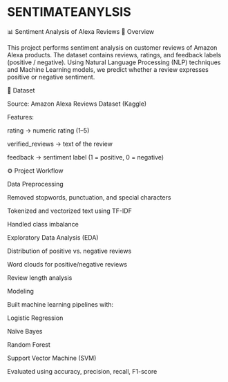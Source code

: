 # SENTIMATEANYLSIS
📊 Sentiment Analysis of Alexa Reviews
📌 Overview

This project performs sentiment analysis on customer reviews of Amazon Alexa products.
The dataset contains reviews, ratings, and feedback labels (positive / negative).
Using Natural Language Processing (NLP) techniques and Machine Learning models, we predict whether a review expresses positive or negative sentiment.

📂 Dataset

Source: Amazon Alexa Reviews Dataset (Kaggle)

Features:

rating → numeric rating (1–5)

verified_reviews → text of the review

feedback → sentiment label (1 = positive, 0 = negative)

⚙️ Project Workflow

Data Preprocessing

Removed stopwords, punctuation, and special characters

Tokenized and vectorized text using TF-IDF

Handled class imbalance

Exploratory Data Analysis (EDA)

Distribution of positive vs. negative reviews

Word clouds for positive/negative reviews

Review length analysis

Modeling

Built machine learning pipelines with:

Logistic Regression

Naïve Bayes

Random Forest

Support Vector Machine (SVM)

Evaluated using accuracy, precision, recall, F1-score
